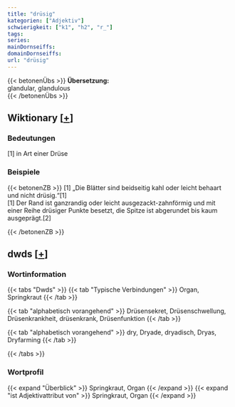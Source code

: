 ```yaml
---
title: "drüsig"
kategorien: ["Adjektiv"]
schwierigkeit: ["k1", "h2", "r_"]
tags:
series:
mainDornseiffs:
domainDornseiffs:
url: "drüsig"
---
```


{{< betonenÜbs >}}
**Übersetzung:**  
glandular, glandulous  
{{< /betonenÜbs >}}

## Wiktionary [[+](https://de.wiktionary.org/wiki/drüsig)]

### Bedeutungen
[1] in Art einer Drüse  

### Beispiele
{{< betonenZB >}}
[1] „Die Blätter sind beidseitig kahl oder leicht behaart und nicht drüsig.“[1]  
[1] Der Rand ist ganzrandig oder leicht ausgezackt-zahnförmig und mit einer Reihe drüsiger Punkte besetzt, die Spitze ist abgerundet bis kaum ausgeprägt.[2]  

{{< /betonenZB >}}


## dwds [[+](https://www.dwds.de/wb/drüsig)]

### Wortinformation
{{< tabs "Dwds" >}}
{{< tab "Typische Verbindungen" >}}
Organ, Springkraut
{{< /tab >}}

{{< tab "alphabetisch vorangehend" >}}
Drüsensekret, Drüsenschwellung, Drüsenkrankheit, drüsenkrank, Drüsenfunktion
{{< /tab >}}

{{< tab "alphabetisch vorangehend" >}}
dry, Dryade, dryadisch, Dryas, Dryfarming
{{< /tab >}}

{{< /tabs >}}

### Wortprofil
{{< expand "Überblick" >}} Springkraut, Organ {{< /expand >}}
{{< expand "ist Adjektivattribut von" >}} Springkraut, Organ {{< /expand >}}

